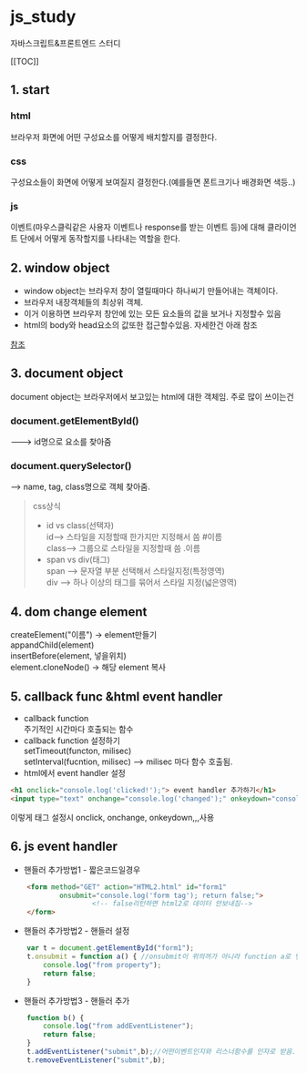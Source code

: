 # js_study
자바스크립트&amp;프론트엔드 스터디

[[TOC]]

## 1. start
### html
브라우저 화면에 어떤 구성요소를 어떻게 배치할지를 결정한다.
### css
구성요소들이 화면에 어떻게 보여질지 결정한다.(예를들면 폰트크기나 배경화면 색등..)
### js
이벤트(마우스클릭같은 사용자 이벤트나 response를 받는 이벤트 등)에 대해 클라이언트 단에서 어떻게 동작할지를 나타내는 역할을 한다.

## 2. window object
* window object는 브라우저 창이 열릴때마다 하나씨기 만들어내는 객체이다.
* 브라우저 내장객체들의 최상위 객체.
* 이거 이용하면 브라우저 창안에 있는 모든 요소들의 값을 보거나 지정할수 있음
* html의 body와 head요소의 값또한 접근할수있음. 자세한건 아래 참조

[참조](http://www.silverwolf.co.kr/javascript/5406)

## 3. document object
document object는 브라우저에서 보고있는 html에 대한 객체임. 주로 많이 쓰이는건 
### document.getElementById()
---> id명으로 요소를 찾아줌
### document.querySelector() 
--> name, tag, class명으로 객체 찾아줌.
> css상식
> - id vs class(선택자)
> <br>id--> 스타일을 지정할때 한가지만 지정해서 씀 #이름
> <br>class--> 그룹으로 스타일을 지정할때 씀 .이름
> - span vs div(태그)
> <br>span --> 문자열 부분 선택해서 스타일지정(특정영역)
> <br>div --> 하나 이상의 태그를 묶어서 스타일 지정(넓은영역)

## 4. dom change element
createElement("이름") -> element만들기
<br>appandChild(element)
<br>insertBefore(element, 넣을위치)
<br>element.cloneNode() -> 해당 element 복사

## 5. callback func &html event handler
- callback function 
<br> 주기적인 시간마다 호출되는 함수
- callback function 설정하기
<br>setTimeout(functon, milisec)
<br>setInterval(fucntion, milisec) --> milisec 마다 함수 호출됨.
- html에서 event handler 설정
```html
<h1 onclick="console.log('clicked!');"> event handler 추가하기</h1>
<input type="text" onchange="console.log('changed');" onkeydown="console.log('typed!');" name="inputevent">
```
이렇게 태그 설정시 onclick, onchange, onkeydown,,,사용

## 6. js event handler
* 핸들러 추가방법1 - 짧은코드일경우
```html
	<form method="GET" action="HTML2.html" id="form1"
			onsubmit="console.log('form tag'); return false;">
					<!-- false리턴하면 html2로 데이터 안보내짐-->
	</form>
```
* 핸들러 추가방법2 - 핸들러 설정
```javascript
	var t = document.getElementById("form1");
	t.onsubmit = function a() { //onsubmit이 위의꺼가 아니라 function a로 덮어쓰여짐.
		console.log("from property");
		return false;
	}
```

* 핸들러 추가방법3 - 핸들러 추가
```javascript
	function b() {
		console.log("from addEventListener");
		return false;
	}
	t.addEventListener("submit",b);//어떤이벤트인지와 리스너함수를 인자로 받음. addEventlisner는 덮어쓰지않고 추가되는 형식임
	t.removeEventListener("submit",b);
```
